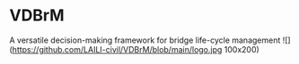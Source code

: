 # VDBrM
A versatile decision-making framework for bridge life-cycle management
![](https://github.com/LAILI-civil/VDBrM/blob/main/logo.jpg 100x200)

